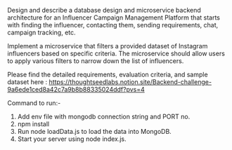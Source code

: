 Design and describe a database design and microservice backend architecture for an Influencer Campaign Management Platform that starts with finding the influencer, contacting them, sending requirements, chat, campaign tracking, etc.

Implement a microservice that filters a provided dataset of Instagram influencers based on specific criteria. The microservice should allow users to apply various filters to narrow down the list of influencers.

Please find the detailed requirements, evaluation criteria, and sample dataset here : https://thoughtseedlabs.notion.site/Backend-challenge-9a6ede1ced8a42c7a9b8b88335024ddf?pvs=4


Command to run:-<br>
1. Add env file with mongodb connection string and PORT no.<br>
2. npm install
3. Run node loadData.js to load the data into MongoDB. <br>
4. Start your server using node index.js.<br>